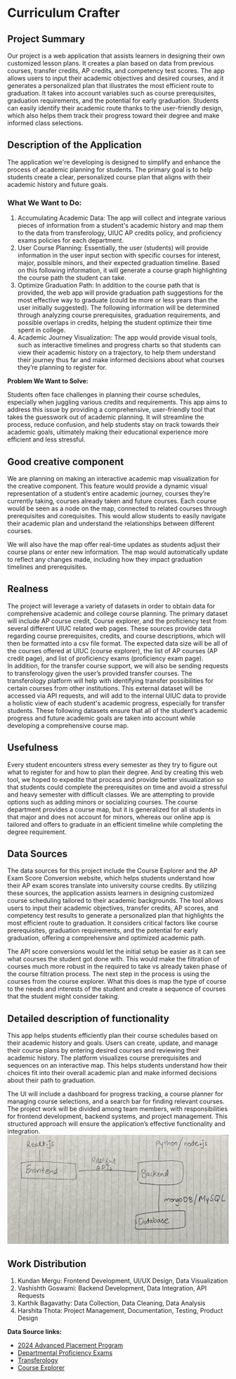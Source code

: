 # Curriculum Crafter

## Project Summary

Our project is a web application that assists learners in designing their own customized lesson plans. It creates a plan based on data from previous courses, transfer credits, AP credits, and competency test scores. The app allows users to input their academic objectives and desired courses, and it generates a personalized plan that illustrates the most efficient route to graduation. It takes into account variables such as course prerequisites, graduation requirements, and the potential for early graduation. Students can easily identify their academic route thanks to the user-friendly design, which also helps them track their progress toward their degree and make informed class selections.

## Description of the Application

The application we're developing is designed to simplify and enhance the process of academic planning for students. The primary goal is to help students create a clear, personalized course plan that aligns with their academic history and future goals.

### **What We Want to Do:**

1. Accumulating Academic Data: The app will collect and integrate various pieces of information from a student's academic history and map them to the data from transferology, UIUC AP credits policy, and proficiency exams policies for each department.  
2. User Course Planning: Essentially, the user (students) will provide information in the user input section with specific courses for interest, major, possible minors,  and their expected graduation timeline. Based on this following information, it will generate a course graph highlighting the course path the student can take.
3. Optimize Graduation Path: In addition to the course path that is provided, the web app will provide graduation path suggestions for the most effective way to graduate (could be more or less years than the user initially suggested). The following information will be determined through analyzing course prerequisites, graduation requirements, and possible overlaps in credits, helping the student optimize their time spent in college.  
4. Academic Journey Visualization: The app would provide visual tools, such as interactive timelines and progress charts so that students can view their academic history on a trajectory, to help them understand their journey thus far and make informed decisions about what courses they’re planning to register for.

**Problem We Want to Solve:**

Students often face challenges in planning their course schedules, especially when juggling various credits and requirements. This app aims to address this issue by providing a comprehensive, user-friendly tool that takes the guesswork out of academic planning. It will streamline the process, reduce confusion, and help students stay on track towards their academic goals, ultimately making their educational experience more efficient and less stressful.

## Good creative component

We are planning on making an interactive academic map visualization for the creative component. This feature would provide a dynamic visual representation of a student’s entire academic journey, courses they’re currently taking, courses already taken and future courses. Each course would be seen as a node on the map, connected to related courses through prerequisites and corequisites. This would allow students to easily navigate their academic plan and understand the relationships between different courses.

We will also have the map offer real-time updates as students adjust their course plans or enter new information. The map would automatically update to reflect any changes made, including how they impact graduation timelines and prerequisites.

## Realness

The project will leverage a variety of datasets in order to obtain data for comprehensive academic and college course planning. The primary dataset will include AP course credit, Course explorer, and the proficiency test from several different UIUC related web pages. These sources provide data regarding course prerequisites, credits, and course descriptions, which will then be formatted into a csv file format. The expected data size will be all of the courses offered at UIUC (course explorer), the list of AP courses (AP credit page), and list of proficiency exams (proficiency exam page).  
In addition, for the transfer course support, we will also be sending requests to transferology given the user’s provided transfer courses. The transferology platform will help with identifying transfer possibilities for certain courses from other institutions. This external dataset will be accessed via API requests, and will add to the internal UIUC data to provide a holistic view of each student's academic progress, especially for transfer students. These following datasets ensure that all of the student’s academic progress and future academic goals are taken into account while developing a comprehensive course map.

## Usefulness

Every student encounters stress every semester as they try to figure out what to register for and how to plan their degree. And by creating this web tool, we hoped to expedite that process and provide better visualization so that students could complete the prerequisites on time and avoid a stressful and heavy semester with difficult classes. We are attempting to provide options such as adding minors or socializing courses. The course department provides a course map, but it is generalized for all students in that major and does not account for minors, whereas our online app is tailored and offers to graduate in an efficient timeline while completing the degree requirement.

## Data Sources

The data sources for this project include the Course Explorer and the AP Exam Score Conversion website, which helps students understand how their AP exam scores translate into university course credits. By utilizing these sources, the application assists learners in designing customized course scheduling tailored to their academic backgrounds. The tool allows users to input their academic objectives, transfer credits, AP scores, and competency test results to generate a personalized plan that highlights the most efficient route to graduation. It considers critical factors like course prerequisites, graduation requirements, and the potential for early graduation, offering a comprehensive and optimized academic path.

The API score conversions would let the initial setup be easier as it can see what courses the student got done with. This would make the filtration of courses much more robust in the required to take vs already taken phase of the course filtration process. The next step in the process is using the courses from the course explorer. What this does is map the type of course to the needs and interests of the student and create a sequence of courses that the student might consider taking.

## Detailed description of functionality

This app helps students efficiently plan their course schedules based on their academic history and goals. Users can create, update, and manage their course plans by entering desired courses and reviewing their academic history. The platform visualizes course prerequisites and sequences on an interactive map. This helps students understand how their choices fit into their overall academic plan and make informed decisions about their path to graduation.

The UI will include a dashboard for progress tracking, a course planner for managing course selections, and a search bar for finding relevant courses. The project work will be divided among team members, with responsibilities for frontend development, backend systems, and project management. This structured approach will ensure the application’s effective functionality and integration.
![My Local Image](./image/curriculum_crafter.png)

## Work Distribution

1. Kundan Mergu: Frontend Development, UI/UX Design, Data Visualization
2. Vashishth Goswami: Backend Development, Data Integration, API Requests
3. Karthik Bagavathy: Data Collection, Data Cleaning, Data Analysis
4. Harshita Thota: Project Management, Documentation, Testing, Product Design

**Data Source links:**

* [2024 Advanced Placement Program](https://citl.illinois.edu/citl-101/measurement-evaluation/placement-proficiency/cutoffs-2024-2025/2024-advanced-placement-program)  
* [Departmental Proficiency Exams](https://citl.illinois.edu/citl-101/measurement-evaluation/placement-proficiency/proficiency-testing/subjects-with-proficiency-exams)  
* [Transferology](https://www.transferology.com/index.htm)  
* [Course Explorer](https://courses.illinois.edu/)
